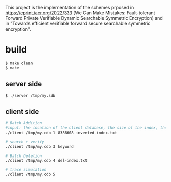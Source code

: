 This project is the implementation of the schemes prposed in https://eprint.iacr.org/2022/333 (We Can Make Mistakes: Fault-tolerant Forward Private Verifiable Dynamic Searchable Symmetric Encryption) and in "Towards efficient verifiable forward secure searchable symmetric encryption".  

# build

```bash
$ make clean
$ make
```


## server side
 
```bash
$ ./server /tmp/my.sdb
```

## client side
```bash
# Batch Addition
#input: the location of the client database, the size of the index, the location of the index
./client /tmp/my.cdb 1 8388608 inverted-index.txt

# search + verify
./client /tmp/my.cdb 3 keyword

# Batch Deletion
./client /tmp/my.cdb 4 del-index.txt

# trace simulation
./client /tmp/my.cdb 5
```
